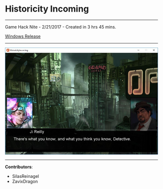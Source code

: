 # Historicity Incoming

----

Game Hack Nite - 2/21/2017 - Created in 3 hrs 45 mins.

[Windows Release](https://github.com/EnigmaDragons/HistoricityIncoming/releases/tag/v1.0)

----

![screenshot](https://github.com/EnigmaDragons/HistoricityIncoming/blob/master/screenshot.jpg)

----

<strong>Contributors</strong>:
- SilasReinagel
- ZavixDragon